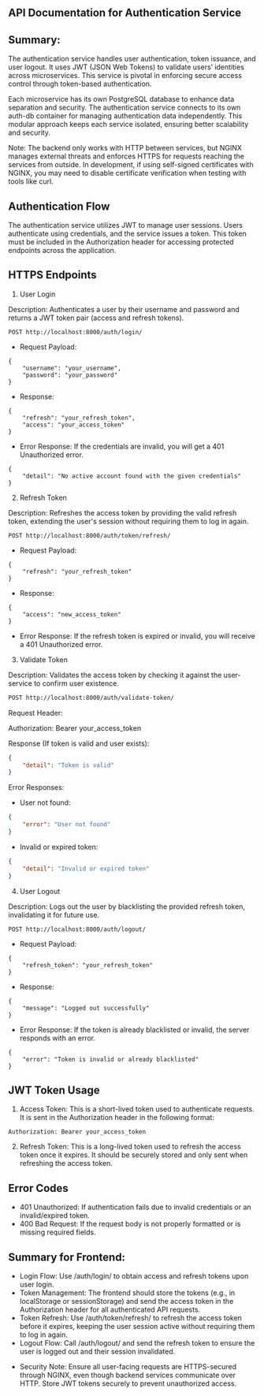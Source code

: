 ## API Documentation for Authentication Service

## Summary:

The authentication service handles user authentication, token issuance, and user logout. It uses JWT (JSON Web Tokens) to validate users’ identities across microservices. This service is pivotal in enforcing secure access control through token-based authentication.

Each microservice has its own PostgreSQL database to enhance data separation and security. The authentication service connects to its own auth-db container for managing authentication data independently. This modular approach keeps each service isolated, ensuring better scalability and security.

Note: The backend only works with HTTP between services, but NGINX manages external threats and enforces HTTPS for requests reaching the services from outside. In development, if using self-signed certificates with NGINX, you may need to disable certificate verification when testing with tools like curl.

## Authentication Flow

The authentication service utilizes JWT to manage user sessions. Users authenticate using credentials, and the service issues a token. This token must be included in the Authorization header for accessing protected endpoints across the application.

## HTTPS Endpoints
1. User Login

Description: Authenticates a user by their username and password and returns a JWT token pair (access and refresh tokens).

```plaintext
POST http://localhost:8000/auth/login/
```

- Request Payload:

```plaintext
{
	"username": "your_username",
	"password": "your_password"
}
```

- Response:

```plaintext
{
	"refresh": "your_refresh_token",
	"access": "your_access_token"
}
```

- Error Response: If the credentials are invalid, you will get a 401 Unauthorized error.

```plaintext
{
	"detail": "No active account found with the given credentials"
}
```

2. Refresh Token

Description: Refreshes the access token by providing the valid refresh token, extending the user's session without requiring them to log in again.

```plaintext
POST http://localhost:8000/auth/token/refresh/
```

- Request Payload:

```plaintext
{
	"refresh": "your_refresh_token"
}
```

- Response:

```plaintext
{
	"access": "new_access_token"
}
```

- Error Response: If the refresh token is expired or invalid, you will receive a 401 Unauthorized error.

3. Validate Token

Description: Validates the access token by checking it against the user-service to confirm user existence.

```bash
POST http://localhost:8000/auth/validate-token/
```

Request Header:

Authorization: Bearer your_access_token

Response (If token is valid and user exists):

```json
{
    "detail": "Token is valid"
}
```

Error Responses:

- User not found:
```json
{
    "error": "User not found"
}
```
- Invalid or expired token:

```json
{
    "detail": "Invalid or expired token"
}
```

4. User Logout

Description: Logs out the user by blacklisting the provided refresh token, invalidating it for future use.

```plaintext
POST http://localhost:8000/auth/logout/
```

- Request Payload:

```plaintext
{
	"refresh_token": "your_refresh_token"
}
```

- Response:

```plaintext
{
	"message": "Logged out successfully"
}
```

- Error Response: If the token is already blacklisted or invalid, the server responds with an error.

```plaintext
{
	"error": "Token is invalid or already blacklisted"
}
```

## JWT Token Usage

1. Access Token: This is a short-lived token used to authenticate requests. It is sent in the Authorization header in the following format:

```plaintext
Authorization: Bearer your_access_token
```

2. Refresh Token: This is a long-lived token used to refresh the access token once it expires. It should be securely stored and only sent when refreshing the access token.

## Error Codes

- 401 Unauthorized: If authentication fails due to invalid credentials or an invalid/expired token.
- 400 Bad Request: If the request body is not properly formatted or is missing required fields.

## Summary for Frontend:

* Login Flow: Use /auth/login/ to obtain access and refresh tokens upon user login.
* Token Management: The frontend should store the tokens (e.g., in localStorage or sessionStorage) and send the access token in the Authorization header for all authenticated API requests.
* Token Refresh: Use /auth/token/refresh/ to refresh the access token before it expires, keeping the user session active without requiring them to log in again.
* Logout Flow: Call /auth/logout/ and send the refresh token to ensure the user is logged out and their session invalidated.

- Security Note: Ensure all user-facing requests are HTTPS-secured through NGINX, even though backend services communicate over HTTP. Store JWT tokens securely to prevent unauthorized access.
